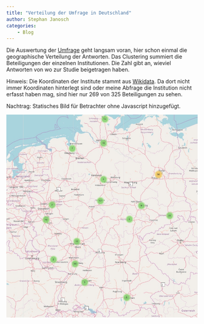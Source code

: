 ```yaml
---
title: "Verteilung der Umfrage in Deutschland"
author: Stephan Janosch
categories: 
    - Blog
---
```


Die Auswertung der [Umfrage](https://www.de-rse.org/blog/2017/10/19/umfrage-forschungssoftware-beteiligten-personen-deutschland-2017.html) geht langsam voran, hier schon einmal die geographische Verteilung der Antworten. Das Clustering summiert die Beteiligungen der einzelnen Institutionen. Die Zahl gibt an, wieviel Antworten von wo zur Studie beigetragen haben.   

Hinweis: Die Koordinaten der Institute stammt aus [Wikidata](https://www.wikidata.org/). Da dort nicht immer Koordinaten hinterlegt sind oder meine Abfrage die Institution nicht erfasst haben mag, sind hier nur 269 von 325 Beteiligungen zu sehen.

Nachtrag: Statisches Bild für Betrachter ohne Javascript hinzugefügt.

<noscript>
<img src="/assets/images/blog/2018/deRSE_survey_geom_distr.jpg" alt="geographische Verteilung der Umfragebeteiligungen">
</noscript>
<div id="map" style="width: 300px;"></div>

<script type="text/javascript" src="{{ "/assets/js/leaflet.js" | prepend: site.baseurl }}"></script>
<script type="text/javascript" src="{{ "/assets/js/leaflet.markercluster.js" | prepend: site.baseurl }}"></script>
<script type="text/javascript">


function onEachFeature(feature, layer) {
    if (feature.properties && feature.properties.popupContent) {
        layer.bindPopup(feature.properties.popupContent);
    }
}

function myPointToLayer(geoJsonPoint, latlng) {
             return L.marker(latlng, {icon: L.divIcon({className: 'survey-icon',iconSize: new L.Point(20, 20),html:geoJsonPoint.properties.value})}); 
}

var map = L.map('map').setView([51.000,10.316], 7);

L.tileLayer('https://{s}.tile.osm.org/{z}/{x}/{y}.png', {
    attribution: '&copy; <a href="http://osm.org/copyright">OpenStreetMap</a> contributors'
}).addTo(map);

{% include js/study2017.js %}

function myClustering(cluster) {
		var childCount = cluster.getChildCount();
		var c = ' marker-cluster-';
		if (childCount < 10) {
			c += 'small';
		} else if (childCount < 100) {
			c += 'medium';
		} else {
			c += 'large';
		}
		var markers = cluster.getAllChildMarkers();
		var n = 0;
        for (var i = 0; i < markers.length; i++) 
        {
        	n += markers[i].feature.properties.value;
        }
		return new L.DivIcon({ html: '<div><span>' + n + '</span></div>', className: 'marker-cluster' + c, iconSize: new L.Point(40, 40) });
}

var surveyGroup = L.markerClusterGroup(
	{
		iconCreateFunction:myClustering
	}
);
var surveyLayer = 	L.geoJSON(surveyFeatures, {
                                     	onEachFeature: onEachFeature,
                                     	pointToLayer:myPointToLayer
                                     }
               	  );
surveyGroup.addLayer(surveyLayer);
map.addLayer(surveyGroup);

</script>
